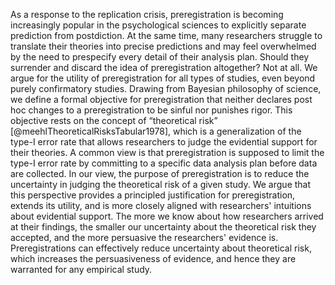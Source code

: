 As a response to the replication crisis, preregistration is becoming increasingly popular in the psychological sciences to explicitly separate prediction from postdiction.
At the same time, many researchers struggle to translate their theories into precise predictions and may feel overwhelmed by the need to prespecify every detail of their analysis plan.
Should they surrender and discard the idea of preregistration altogether?
Not at all.
We argue for the utility of preregistration for all types of studies, even beyond purely confirmatory studies.
Drawing from Bayesian philosophy of science, we define a formal objective for preregistration that neither declares post hoc changes to a preregistration to be sinful nor punishes rigor.
This objective rests on the concept of “theoretical risk” [@meehlTheoreticalRisksTabular1978], which is a generalization of the type-I error rate that allows researchers to judge the evidential support for their theories.
A common view is that preregistration is supposed to limit the type-I error rate by committing to a specific data analysis plan before data are collected.
In our view, the purpose of preregistration is to reduce the uncertainty in judging the theoretical risk of a given study. 
We argue that this perspective provides a principled justification for preregistration, extends its utility, and is more closely aligned with researchers' intuitions about evidential support.
The more we know about how researchers arrived at their findings, the smaller our uncertainty about the theoretical risk they accepted, and the more persuasive the researchers' evidence is.
Preregistrations can effectively reduce uncertainty about theoretical risk, which increases the persuasiveness of evidence, and hence they are warranted for any empirical study.
